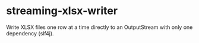 # streaming-xlsx-writer
Write XLSX files one row at a time directly to an OutputStream with only one dependency (slf4j).
